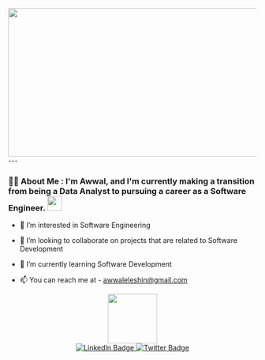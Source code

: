
<div align="center">
  <img src="https://media.giphy.com/media/dWesBcTLavkZuG35MI/giphy.gif" width="600" height="300"/>
</div>
---

### :man_technologist: About Me : I'm Awwal, and I'm currently making a transition from being a Data Analyst to pursuing a career as a Software Engineer. <img src="https://media.giphy.com/media/WUlplcMpOCEmTGBtBW/giphy.gif" width="30">

- :eyes: I’m interested in Software Engineering

- :revolving_hearts: I’m looking to collaborate on projects that are related to Software Development

- :seedling:  I’m currently learning Software Development

- :mailbox: You can reach me at - awwaleleshin@gmail.com

<div id="header" align="center">
  <img src="https://media.giphy.com/media/M9gbBd9nbDrOTu1Mqx/giphy.gif" width="100"/>
  <div id="badges">
  <a href="https://www.linkedin.com/in/awwaleleshin/">
    <img src="https://img.shields.io/badge/LinkedIn-blue?style=for-the-badge&logo=linkedin&logoColor=white" alt="LinkedIn Badge"/>
  </a>
    <a href="https://twitter.com/EAwwal">
    <img src="https://img.shields.io/badge/Twitter-blue?style=for-the-badge&logo=twitter&logoColor=white" alt="Twitter Badge"/>
  </a>
</div>
  <img src="https://komarev.com/ghpvc/?username=Awwaleleshin&style=flat-square&color=blue" alt=""/>
</div>
